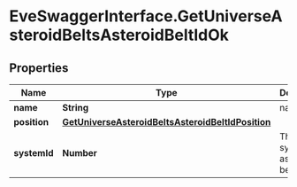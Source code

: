 # EveSwaggerInterface.GetUniverseAsteroidBeltsAsteroidBeltIdOk

## Properties
Name | Type | Description | Notes
------------ | ------------- | ------------- | -------------
**name** | **String** | name string | 
**position** | [**GetUniverseAsteroidBeltsAsteroidBeltIdPosition**](GetUniverseAsteroidBeltsAsteroidBeltIdPosition.md) |  | 
**systemId** | **Number** | The solar system this asteroid belt is in | 


